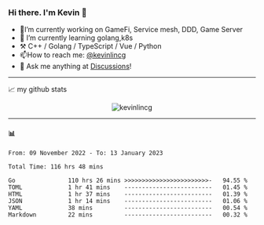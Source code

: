 ### Hi there. I'm Kevin 👋

- 🔭I’m currently working on GameFi, Service mesh, DDD, Game Server
- 🌱 I’m currently learning golang,k8s
-   :hammer_and_pick: C++ / Golang / TypeScript / Vue / Python
- 📫How to reach me: [@kevinlincg](https://twitter.com/kevinlincg) 
-   :thought_balloon: Ask me anything at [Discussions](https://github.com/kevinlincg/kevinlincg/discussions/new)!

---

📈 my github stats

<p align="center"> <img src="https://github-readme-stats-ouuan.vercel.app/api?username=kevinlincg&theme=dark&show_icons=true&count_private=true" alt="kevinlincg" />

---

#### :bar_chart: 

<!--START_SECTION:waka-->

```text
From: 09 November 2022 - To: 13 January 2023

Total Time: 116 hrs 48 mins

Go               110 hrs 26 mins >>>>>>>>>>>>>>>>>>>>>>>>-   94.55 %
TOML             1 hr 41 mins    -------------------------   01.45 %
HTML             1 hr 37 mins    -------------------------   01.39 %
JSON             1 hr 14 mins    -------------------------   01.06 %
YAML             38 mins         -------------------------   00.54 %
Markdown         22 mins         -------------------------   00.32 %
```

<!--END_SECTION:waka-->
